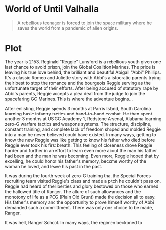 # World of Until Valhalla

> A rebellious teenager is forced to join the space military where he saves the world from a pandemic of alien origins.

# Plot
The year is 2153. Reginald "Reggie" Lunsford is a rebellious youth given one last chance to avoid prison, join the Global Coalition Marines. The price is leaving his true love behind, the brilliant and beautiful Abigail "Abbi" Phillips. It's a classic Romeo and Juliette story with Abbi's aristocratic parents trying their best to stop the romance and the bourgeois Reggie serving as the unfortunate target of their efforts. After being accused of statutory rape by Abbi's parents, Reggie accepts a plea deal from the judge to join the spacefaring GC Marines. This is where the adventure begins...

After enlisting, Reggie spends 3 months at Parris Island, South Carolina learning basic infantry tactics and hand-to-hand combat. He then spent another 3 months at US GC Academy 1, Redstone Arsenal, Alabama learning zero-G warfare tactics and weapons systems. The structure, discipline, constant training, and complete lack of freedom shaped and molded Reggie into a man he never believed could have existed. In many ways, getting to know the new Reggie was like getting to know his father who died before Reggie ever took his first breath. This feeling of closeness drove Reggie harder and further in an effort to learn even more about the man his father had been and the man he was becoming. Even more, Reggie hoped that by excelling, he could honor his father's memory, become worthy of the woman he loved, and leave his past in the past.

It was during the fourth week of zero-G training that the Special Forces recruiting team visited Reggie's class and made a pitch he couldn't pass on. Reggie had heard of the liberties and glory bestowed on those who earned the hallowed title of Ranger. The allure of such allowances and the monotony of life as a POG (Plain Old Grunt) made the decision all to easy. His father's memory and the opportunity to prove himself worthy of Abbi demanded such a committment. There was only one choice to be made, Ranger.

It was hell, Ranger School. In many ways, the regimen beckoned to 
